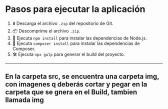 # Pasos para ejecutar la aplicación

1. :arrow_down: Descarga el archivo `.zip` del repositorio de Git. 
2. :package: Descomprime el archivo `.zip`. 
3. :wrench: Ejecuta `npm install` para instalar las dependencias de Node.js. 
4. :wrench: Ejecuta `composer install` para instalar las dependencias de Composer. 
5. :hammer_and_wrench: Ejecuta `npx gulp` para generar el build del proyecto. 

<hr>

## En la carpeta src, se encuentra una carpeta img, con imagenes q deberás cortar y pegar en la carpeta que se gnera en el Build, tambien llamada img
